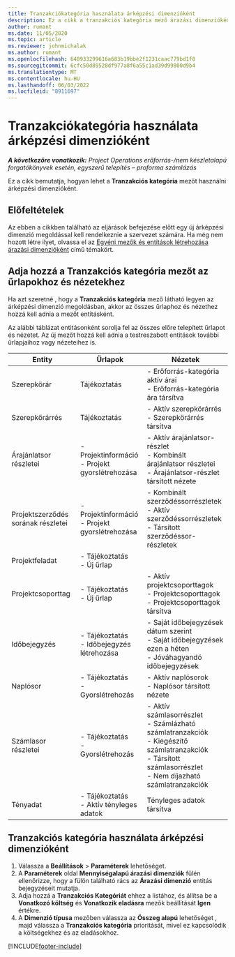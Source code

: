 ```yaml
---
title: Tranzakciókategória használata árképzési dimenzióként
description: Ez a cikk a tranzakciós kategória mező árazási dimenzióként való használatáról nyújt tájékoztatást.
author: rumant
ms.date: 11/05/2020
ms.topic: article
ms.reviewer: johnmichalak
ms.author: rumant
ms.openlocfilehash: 648933299616a683b19bbe2f1231caac779bd1f8
ms.sourcegitcommit: 6cfc50d89528df977a8f6a55c1ad39d99800d9b4
ms.translationtype: MT
ms.contentlocale: hu-HU
ms.lasthandoff: 06/03/2022
ms.locfileid: "8911697"
---
```

# <a name="use-transaction-category-as-a-pricing-dimension"></a>Tranzakciókategória használata árképzési dimenzióként


_**A következőre vonatkozik:** Project Operations erőforrás-/nem készletalapú forgatókönyvek esetén, egyszerű telepítés – proforma számlázás_


Ez a cikk bemutatja, hogyan lehet a **Tranzakciós kategória** mezőt használni árképzési dimenzióként. 

## <a name="prerequisites"></a>Előfeltételek
Az ebben a cikkben található az eljárások befejezése előtt egy új árképzési dimenzió megoldással kell rendelkeznie a szervezet számára. Ha még nem hozott létre ilyet, olvassa el az [Egyéni mezők és entitások létrehozása árazási dimenzióként](create-custom-fields-entities-pricing-dimensions.md) című témakört.

## <a name="add-the-transaction-category-field-to-forms-and-views"></a>Adja hozzá a Tranzakciós kategória mezőt az űrlapokhoz és nézetekhez
Ha azt szeretné , hogy a **Tranzakciós kategória** mező látható legyen az árképzési dimenzió megoldásban, akkor az összes űrlaphoz és nézethez hozzá kell adnia a mezőt entitásként.

Az alábbi táblázat entitásonként sorolja fel az összes előre telepített űrlapot és nézetet. Az új mezőt hozzá kell adnia a testreszabott entitások további űrlapjaihoz vagy nézeteihez is.

|  Entity        | Űrlapok     |Nézetek        |
| ------------------------------|---------------------------------|----------------------------------|
|  Szerepkörár| Tájékoztatás |- Erőforrás-kategória aktív árai<br> - Erőforrás-kategória ára társítva |
|  Szerepkörárrés| Tájékoztatás|- Aktív szerepkörárrés<br>- Szerepkörárrés társítva |
|  Árajánlatsor részletei|- Projektinformáció<br>- Projekt gyorslétrehozása| - Aktív árajánlatsor-részlet<br>- Kombinált árajánlatsor részletei<br>- Árajánlatsor-részlet társított nézete |
|  Projektszerződés sorának részletei|- Projektinformáció<br>- Projekt gyorslétrehozása|- Kombinált szerződéssorrészletek<br>- Aktív szerződéssorrészletek<br>- Társított szerződéssor-részletek |
|  Projektfeladat|- Tájékoztatás<br>- Új űrlap| &nbsp; |
|  Projektcsoporttag|- Tájékoztatás<br>- Új űrlap|- Aktív projektcsoporttagok<br>- Projektcsoporttagok<br>- Projektcsoporttagok társítva |
|  Időbejegyzés|- Tájékoztatás<br>- Időbejegyzés létrehozása|- Saját időbejegyzések dátum szerint<br>- Saját időbejegyzések ezen a héten<br>- Jóváhagyandó időbejegyzések|
|  Naplósor|- Tájékoztatás<br>- Gyorslétrehozás|- Aktív naplósorok<br>- Naplósor társított nézete|
|  Számlasor részletei|- Tájékoztatás<br>- Gyorslétrehozás|- Aktív számlasorrészlet<br>- Számlázható számlatranzakciók<br>- Kiegészítő számlatranzakciók<br>- Társított számlasorrészlet <br>- Nem díjazható számlatranzakciók|
|  Tényadat|- Tájékoztatás<br>- Aktív tényleges adatok| Tényleges adatok társítva |

## <a name="set-up-the-transaction-category-field-as-a-pricing-dimension"></a>Tranzakciós kategória használata árképzési dimenzióként

1. Válassza a **Beállítások** > **Paraméterek** lehetőséget. 
2. A **Paraméterek** oldal **Mennyiségalapú árazási dimenziók** fülén ellenőrizze, hogy a fülön található rács az **Árazási dimenzió** entitás bejegyzéseit mutatja.
3. Adja hozzá a **Tranzakciós Kategóriát** ehhez a listához, és állítsa be a **Vonatkozó költség** és **Vonatkozik eladásra** mezők beállítását **Igen** értékre.
4. A **Dimenzió típusa** mezőben válassza az **Összeg alapú** lehetőséget , majd válassza a **Tranzakciós kategória** prioritását, mivel ez kapcsolódik a költségekhez és az eladásokhoz.


[!INCLUDE[footer-include](../includes/footer-banner.md)]